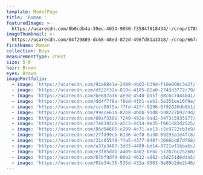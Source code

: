 ```yaml
---
template: ModelPage
title: 'Roman '
featuredImage: >-
  https://ucarecdn.com/8b0cdb4a-39ec-4034-9050-f3584f818434/-/crop/1788x1212/0,70/-/preview/
imageThumbnail: >-
  https://ucarecdn.com/04f29889-dc68-48ed-872d-496fd81a3318/-/crop/667x964/581,187/-/preview/
firstName: Roman
collection: Boys
measurementType: chest
size: 5-6
hair: Brown
eyes: Brown
imagePortfolio:
  - image: 'https://ucarecdn.com/92a8841e-2499-4b02-b39d-f16e000c3a2f/'
  - image: 'https://ucarecdn.com/df22f32e-810c-4105-82a0-2743d3772c79/'
  - image: 'https://ucarecdn.com/be687a36-ae9d-4540-b55f-88c6c7444841/'
  - image: 'https://ucarecdn.com/dd4f7f8a-f8ed-4fb1-aeb1-5e351ee16f9e/'
  - image: 'https://ucarecdn.com/ccc08f5a-f7fd-42ff-9196-0f92026db9b1/'
  - image: 'https://ucarecdn.com/99ece63a-82b8-4b0b-91d8-b38227b92c9d/'
  - image: 'https://ucarecdn.com/00af3301-f249-492e-9ad2-5473c5935177/'
  - image: 'https://ucarecdn.com/7e8192c6-a5c3-4414-9e35-f061482d2525/'
  - image: 'https://ucarecdn.com/86d94685-c299-4c71-ae13-c2c9722cb3e9/'
  - image: 'https://ucarecdn.com/27fd99cb-6136-4ef0-8a38-69293a1e4fc8/'
  - image: 'https://ucarecdn.com/31c055f9-ffa5-4377-940f-3666bd87df68/'
  - image: 'https://ucarecdn.com/a37e3487-3d33-4499-bd14-8721ef1bba6c/'
  - image: 'https://ucarecdn.com/e3f85ddb-a409-4a02-bebc-572b2bc25260/'
  - image: 'https://ucarecdn.com/b7bf9df9-09a2-4612-a882-c5d251d6dda5/'
  - image: 'https://ucarecdn.com/02e34c36-535d-432a-9903-8e89b2de2b46/'
---
```


